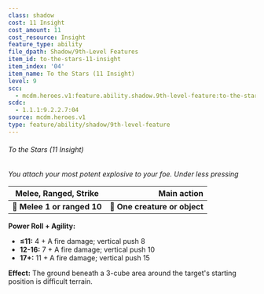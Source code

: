 ```yaml
---
class: shadow
cost: 11 Insight
cost_amount: 11
cost_resource: Insight
feature_type: ability
file_dpath: Shadow/9th-Level Features
item_id: to-the-stars-11-insight
item_index: '04'
item_name: To the Stars (11 Insight)
level: 9
scc:
  - mcdm.heroes.v1:feature.ability.shadow.9th-level-feature:to-the-stars-11-insight
scdc:
  - 1.1.1:9.2.2.7:04
source: mcdm.heroes.v1
type: feature/ability/shadow/9th-level-feature
---
```


###### To the Stars (11 Insight)

*You attach your most potent explosive to your foe. Under less pressing*

| **Melee, Ranged, Strike**   |               **Main action** |
| --------------------------- | ----------------------------: |
| **📏 Melee 1 or ranged 10** | **🎯 One creature or object** |

**Power Roll + Agility:**

- **≤11:** 4 + A fire damage; vertical push 8
- **12-16:** 7 + A fire damage; vertical push 10
- **17+:** 11 + A fire damage; vertical push 15

**Effect:** The ground beneath a 3-cube area around the target's starting position is difficult terrain.
